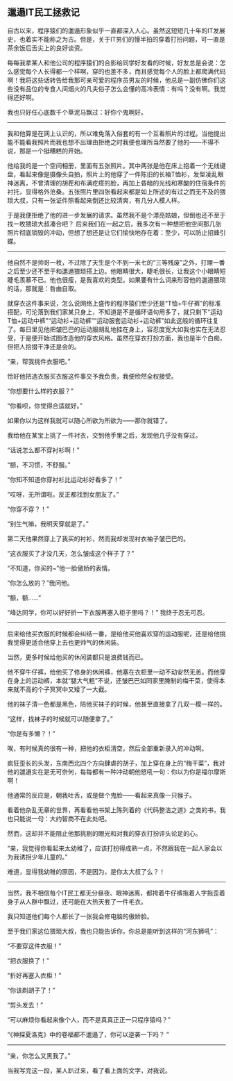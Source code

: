 邋遢IT民工拯救记
---

自古以来，程序猿们的邋遢形象似乎一直都深入人心。虽然这短短几十年的IT发展史，也着实不能称之为古。但是，关于IT男们的慢半拍的穿着打扮问题，可一直是茶余饭后舌尖上的良好谈资。

每每我拿某人和他公司的程序猿们的合影给同学好友看的时候，好友总是会说：怎么感觉每个人长得都一个样啊，穿的也差不多，而且感觉每个人的脸上都爬满代码啊！我将这些话转告给我那可亲可爱的程序员男友的时候，他总是一副仿佛你们这些没有品位的专食人间烟火的凡夫俗子怎么会懂的高冷表情：有吗？没有啊。我觉得还好啊。

我也只好任心底数千个草泥马飘过：好你个鬼啊好。

------
 
我和他算是在网上认识的，所以难免落入俗套的有一个互看照片的过程。当他提出能不能看我照片而我也想不出理由拒绝之时我便也理所当然要了他的——不得不说，那是一个挺糟糕的开始。

他给我的是一个空间相册，里面有五张照片。其中两张是他在床上抱着一个无线键盘，看起来像是摄像头自拍，照片上的他穿了一件陈旧的长袖T恤衫，发型凌乱眼神迷离，不曾清理的胡茬和布满疙瘩的脸，再加上昏暗的光线和寒酸的住宿条件的衬托，显得格外沧桑。五张照片里四张看起来都是如上所述的有过之而无不及的猥琐大叔，只有一张证件照看起来倒还比较清爽，有几分人模人样。

于是我便拒绝了他的进一步发展的请求。虽然我不是个漂亮姑娘，但倒也还不至于找一枚猥琐大叔凑合吧？
后来我们在一起之后，我多次有一种想把他空间那几张照片彻底销毁的冲动，但想了想还是让它们愉快地存在着：至少，可以防止招蜂引蝶。

------
 
他自然不是帅哥一枚，不过除了天生是个不到一米七的“三等残废”之外，打理一番之后至少还不至于和邋遢猥琐搭上边。他眼睛很大，睫毛很长，让我这个小眼睛短睫毛羡慕不已。他也很瘦，是我喜欢的类型。如果要有什么词来形容他的邋遢猥琐的话，那就是：咎由自取。
 
就穿衣这件事来说，怎么说网络上盛传的程序猿们至少还是“T恤+牛仔裤”的标准搭配，可沦落到我们家某只身上，不知道是不是循环语句用多了，就只剩下“运动T恤+运动中裤”“运动衫+运动裤”“运动服套运动衫+运动裤”如此这般的循环往复了。每日里见他把皱巴巴的运动服胡乱地挂在身上，容忍度宽大如我也实在无法忍受，于是便开始试图改造他的穿衣风格。虽然在穿衣打扮方面，我也是半个白痴，但把人拾掇干净还是会的。
 
“亲，帮我挑件衣服吧。”

恰好他把选衣服买衣服这件事交予我负责，我便欣然全权接受。

“你想要什么样的衣服？”

“你看呗，你觉得合适就好。”

如果你以为这样我就可以随心所欲为所欲为——那你就错了。

我给他在某宝上挑了一件衬衣，交到他手里之后，发现他几乎没有穿过。

“话说怎么都不穿衬衫啊！”

“额，不习惯，不舒服。”

“你知不知道你穿衬衫比运动衫好看多了！”

“哎呀，无所谓啦。反正都找到女朋友了。”

“你穿不穿？！”

“别生气嘛，我明天穿就是了。”

第二天他果然穿上了我买的衬衫，然而我却发现衬衣袖子皱巴巴的。

“这衣服买了才没几天，怎么皱成这个样子了？”

“不知道，你买的~”他一脸傲娇的表情。

“你怎么放的？”我问他。

“额，额……”

“峰达同学，你可以好好折一下衣服再塞入柜子里吗？！” 我终于忍无可忍。

------
 
后来给他买衣服的时候都会纠结一番，是给他买他喜欢穿的运动服呢，还是给他挑我觉得更适合他穿上去也更帅气的休闲装。

当然，更多时候给他买的休闲装都只是浪费钱而已。

他不穿牛仔裤，给他买了修身的休闲裤，他塞在衣柜里一动不动安然无恙。而他穿在身上的运动裤，本就“腿大气粗”不说，还皱巴巴如同家里腌制的梅干菜，使得本来就不高的个子冥冥中又矮了一大截。

他的袜子清一色都是黑色，陪他买袜子的时候，他甚至直接拿了几双一模一样的。

“这样，找袜子的时候就可以随便拿了。”

“你是有多懒？！”

唉，有时候真的很有一种，把他的衣柜清空，然后全部重新录入的冲动啊。

疯狂歪长的头发，东南西北四个方向肆虐的胡子，加上穿在身上的“梅干菜”，我对他的邋遢实在是无可奈何，每每都有一种冲动朝他怒吼一句：你以为你是福尔摩斯啊！

他通常的反应是，朝我吐舌，或是做个鬼脸——看起来真像一只猴子。

看着他杂乱无章的世界，再看看他书架上陈列着的《代码整洁之道》之类的书，我也只能说一句：大约智商不在此处吧。

然而，这却并不能阻止他那挑剔的眼光和对我的穿衣打扮评头论足的心。

“亲，我觉得你看起来太幼稚了，应该打扮得成熟一点，不然跟我在一起人家会以为我诱拐少年儿童的。”

难道，显得我幼稚的原因，不是因为，是你太大叔了么？！
 
------

当然，我不相信每个IT民工都无分昼夜、眼神迷离，都挎着牛仔裤拖着人字拖歪着身子从人群中飘过，还可能在大热天套了一件毛衣。

我只知道他们每个人都长了一张我会修电脑的傲娇脸。

至于我们家这位猥琐大叔，我也只能告诉你，你总是能听到这样的“河东狮吼”：

“不要穿这件衣服！”

“把衣服换了！”

“折好再塞入衣柜！”

“你该剃胡子了！”

“剪头发去！”

“可以麻烦你看起来像个人，而不是真真正正一只程序猿吗？”

“《神探夏洛克》中的卷福都不邋遢了，你可以逆袭一下吗？ ”

------
 
“亲，你怎么又黑我了。”

当我写完这一段，某人趴过来，看了看上面的文字，对我说。
